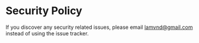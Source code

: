 # Security Policy

If you discover any security related issues, please email lamvnd@gmail.com instead of using the issue tracker.
